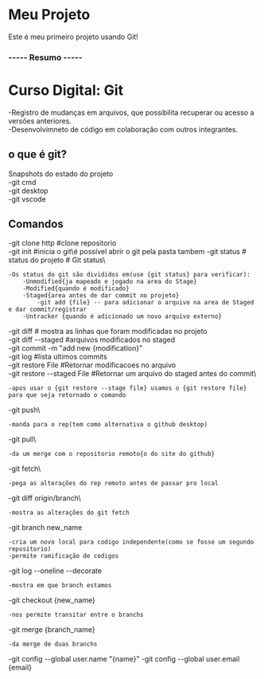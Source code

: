 # Meu Projeto
Este é meu primeiro projeto usando Git!


### ----- Resumo -----


# Curso Digital: Git
-Registro de mudanças em arquivos, que possibilita recuperar ou acesso a versões anteriores.\
-Desenvolvimneto de código em colaboração com outros integrantes.
## o que é git?
Snapshots do estado do projeto\
-git cmd\
-git desktop\
-git vscode
## Comandos
-git clone http #clone repositorio\
-git init #inicia o git\é possível abrir o git pela pasta tambem
-git status # status do projeto # Git status\  

    -Os status do git são divididos em(use {git status} para verificar):
        -Unmodified{ja mapeado e jogado na area do Stage}
        -Modified{quando é modificado}
        -Staged{area antes de dar commit no projeto}
            -git add {file} -- para adicionar o arquivo na area de Staged e dar commit/registrar
        -Untracker {quando é adicionado um novo arquivo externo}

-git diff # mostra as linhas que foram modificadas no projeto\
-git diff --staged #arquivos modificados no staged\
-git commit -m "add new {modification}"\
-git log #lista ultimos commits\
-git restore  File #Retornar modificacoes no arquivo\
-git restore --staged File #Retornar um arquivo do staged antes do commit\

    -apos usar o {git restore --stage file} usamos o {git restore file} para que seja retornado o comando
    
-git push\

    -manda para o rep(tem como alternativa o github desktop)

-git pull\

    -da um merge com o repositorio remoto{o do site do github}

-git fetch\

    -pega as alterações do rep remoto antes de passar pro local

-git diff origin/branch\

    -mostra as alterações do git fetch

-git branch new_name

    -cria um novo local para codigo independente(como se fosse um segundo repositorio)
    -permite ramificação de codigos

-git log --oneline --decorate

    -mostra em que branch estamos

-git checkout {new_name}

    -nos permite transitar entre o branchs

-git merge {branch_name}

    -da merge de duas branchs

-git config --global user.name "{name}"
-git config --global user.email {email}